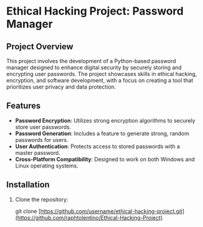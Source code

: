 # Ethical Hacking Project: Password Manager

## Project Overview
This project involves the development of a Python-based password manager designed to enhance digital security by securely storing and encrypting user passwords. The project showcases skills in ethical hacking, encryption, and software development, with a focus on creating a tool that prioritizes user privacy and data protection.

## Features
- **Password Encryption**: Utilizes strong encryption algorithms to securely store user passwords.
- **Password Generation**: Includes a feature to generate strong, random passwords for users.
- **User Authentication**: Protects access to stored passwords with a master password.
- **Cross-Platform Compatibility**: Designed to work on both Windows and Linux operating systems.

## Installation
1. Clone the repository:

   git clone [https://github.com/username/ethical-hacking-project.git](https://github.com/raphtolentino/Ethical-Hacking-Project)
